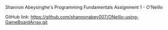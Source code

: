Shannon Abeysinghe's Programming Fundamentals Assignment 1 - O'Neillo

GitHub link: https://github.com/shannonabey007/ONeillo-using-GameBoardArray.git


